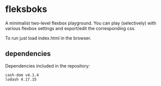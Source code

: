 # fleksboks

A minimalist two-level flexbox playground. You can play (selectively) with various flexbox settings and export/edit the corresponding css.

To run just load index.html in the browser.

## dependencies

Dependencies included in the repository:

    cash-dom v4.1.4
    lodash 4.17.15

